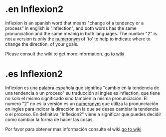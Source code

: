 # .en Inflexion2 

Inflexion is an spanish word that means "change of a tendency or a process" in english is "inflection", and both words has the same pronunciation and the same meanig in both languages. The number "2" is not a version is only the [numeronym](https://en.wikipedia.org/wiki/Numeronym) of 'to' to help to indicate where to change the direction, of your goals.

Please consult the wiki to get more information.
[go to wiki](https://github.com/jhermoso/Inflexion2/wiki)


# .es Inflexion2 

Inflexion es una palabra española que significa "cambio en la tendencia de una tendencia o un proceso" su traducción al ingles es inflection, que tiene no solo el mismo significado sino tambien la misma pronunciación. El numero "2" no es la versión es un [numeronym](https://en.wikipedia.org/wiki/Numeronym) que utiliza la pronunciación en ingles para indicar la dirección en la que se desea cambiar la tendencia o el proceso. En definitiva "Inflexion2" viene a significar que puedes decidir como cambiar la forma de hacer las cosas.

Por favor para obtener mas información consulte el wiki.[go to wiki](https://github.com/jhermoso/Inflexion2/wiki)

